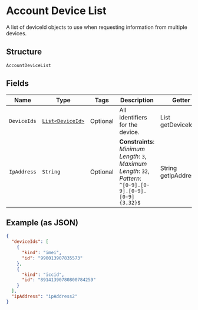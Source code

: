 
# Account Device List

A list of deviceId objects to use when requesting information from multiple devices.

## Structure

`AccountDeviceList`

## Fields

| Name | Type | Tags | Description | Getter | Setter |
|  --- | --- | --- | --- | --- | --- |
| `DeviceIds` | [`List<DeviceId>`](../../doc/models/device-id.md) | Optional | All identifiers for the device. | List<DeviceId> getDeviceIds() | setDeviceIds(List<DeviceId> deviceIds) |
| `IpAddress` | `String` | Optional | **Constraints**: *Minimum Length*: `3`, *Maximum Length*: `32`, *Pattern*: `^[0-9].[0-9].[0-9].[0-9]{3,32}$` | String getIpAddress() | setIpAddress(String ipAddress) |

## Example (as JSON)

```json
{
  "deviceIds": [
    {
      "kind": "imei",
      "id": "990013907835573"
    },
    {
      "kind": "iccid",
      "id": "89141390780800784259"
    }
  ],
  "ipAddress": "ipAddress2"
}
```

